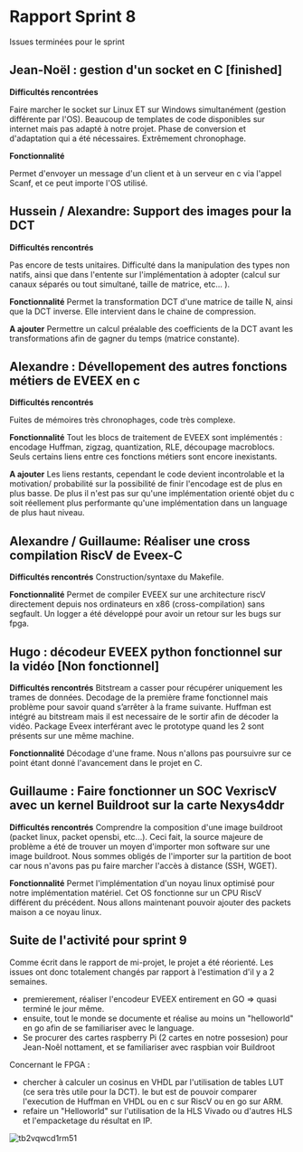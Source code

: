 # Rapport Sprint 8 

Issues terminées pour le sprint 

## Jean-Noël : gestion d'un socket en C [finished]

**Difficultés rencontrées**

Faire marcher le socket sur Linux ET sur Windows simultanément (gestion  différente par l'OS). Beaucoup de templates de code disponibles sur  internet mais pas adapté à notre projet. Phase de conversion et  d'adaptation qui a été nécessaires. Extrêmement chronophage. 

**Fonctionnalité**

Permet d'envoyer un message d'un client et à un serveur en c via l'appel Scanf, et ce peut importe l'OS utilisé.  

## Hussein / Alexandre: Support des images pour la DCT

**Difficultés rencontrés**

Pas encore de tests unitaires. Difficulté dans la manipulation des types non natifs, ainsi que dans l'entente sur l'implémentation à adopter (calcul sur canaux séparés ou tout simultané, taille de matrice, etc...  ). 

**Fonctionnalité**
Permet la transformation DCT d'une matrice de taille N, ainsi que la DCT inverse. Elle intervient dans le chaine de compression.

**A ajouter**
Permettre un calcul préalable des coefficients de la DCT avant les transformations afin de gagner du temps (matrice constante).  

## Alexandre : Dévellopement des autres fonctions métiers de EVEEX en c 

**Difficultés rencontrés**

Fuites de mémoires très chronophages, code très complexe. 

**Fonctionnalité**
Tout les blocs de traitement de EVEEX sont implémentés : encodage Huffman, zigzag, quantization, RLE, découpage macroblocs. Seuls certains liens entre ces fonctions métiers sont encore inexistants. 

**A ajouter**
Les liens restants, cependant le code devient incontrolable et la motivation/ probabilité sur la possibilité de finir l'encodage est de plus en plus basse. De plus il n'est pas sur qu'une implémentation orienté objet du c soit réellement plus performante qu'une implémentation dans un language de plus haut niveau. 

## Alexandre / Guillaume: Réaliser une cross compilation RiscV de Eveex-C

**Difficultés rencontrés**
Construction/syntaxe du Makefile. 

**Fonctionnalité**
Permet de compiler EVEEX sur une architecture riscV directement depuis nos ordinateurs en x86 (cross-compilation) sans segfault. Un logger a été développé pour avoir un retour sur les bugs sur fpga. 

## Hugo : décodeur EVEEX python fonctionnel sur la vidéo [Non fonctionnel]

**Difficultés rencontrés**
Bitstream a casser pour récupérer uniquement les trames de données.  Decodage de la première frame fonctionnel mais problème pour savoir quand s’arrêter à la frame suivante. Huffman est intégré au bitstream mais il est necessaire de le sortir afin de décoder la vidéo.  Package Eveex interférant avec le prototype quand les 2 sont présents sur une même machine. 

**Fonctionnalité**
Décodage d'une frame. Nous n'allons pas poursuivre sur ce point étant donné l'avancement dans le projet en C.

## Guillaume : Faire fonctionner un SOC VexriscV avec un kernel Buildroot sur la carte Nexys4ddr

**Difficultés rencontrés**
Comprendre la composition d'une image buildroot (packet linux, packet  opensbi, etc...). Ceci fait, la source majeure de problème a été de trouver un moyen d'importer mon software sur une image buildroot. Nous sommes obligés de l'importer sur la partition de boot car nous n'avons  pas pu faire marcher l'accès à distance (SSH, WGET).

**Fonctionnalité**
Permet l'implémentation d'un noyau linux optimisé pour notre  implémentation matériel. Cet OS fonctionne sur un CPU RiscV différent du précédent. Nous allons maintenant pouvoir ajouter des packets maison a  ce noyau linux. 



## Suite de l'activité pour sprint 9 

Comme écrit dans le rapport de mi-projet, le projet a été réorienté. Les issues ont donc totalement changés par rapport à l'estimation d'il y a 2 semaines. 

* premierement, réaliser l'encodeur EVEEX entirement en GO => quasi terminé le jour même. 
* ensuite, tout le monde se documente et réalise au moins un "helloworld" en go afin de se familiariser avec le language. 
* Se procurer des cartes raspberry Pi (2 cartes en notre possesion) pour Jean-Noêl nottament, et se familiariser avec raspbian voir Buildroot 

Concernant le FPGA :

* chercher à calculer un cosinus en VHDL par l'utilisation de tables LUT (ce sera très utile pour la DCT). le but est de pouvoir comparer l'execution de Huffman en VHDL ou en c sur RiscV ou en go sur ARM. 
* refaire un "Helloworld" sur l'utilisation de la HLS Vivado ou d'autres HLS et l'empacketage du résultat en IP. 

![tb2vqwcd1rm51](/home/sytrics/Images/tb2vqwcd1rm51.png)



